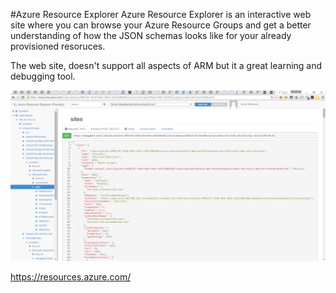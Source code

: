 #Azure Resource Explorer
Azure Resource Explorer is an interactive web site where you can browse your Azure Resource Groups and get a better understanding of how the JSON schemas looks like for your already provisioned resoruces. 

The web site, doesn't support all aspects of ARM but it a great learning and debugging tool. 

![The azure resource explorer uses the REST interface to show the JSON for all your resources](img/azure-resource-explorer.png) 


https://resources.azure.com/